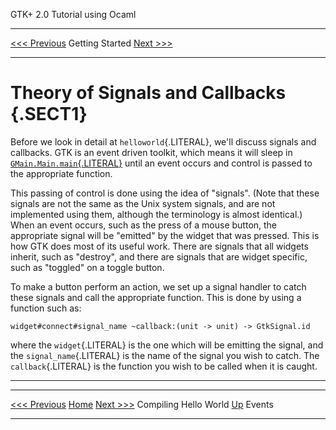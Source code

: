   GTK+ 2.0 Tutorial using Ocaml
  ------------------------------- ----------------- --------------------------
  [\<\<\< Previous](x141.html)    Getting Started   [Next \>\>\>](x181.html)

* * * * *

Theory of Signals and Callbacks {.SECT1}
===============================

Before we look in detail at `helloworld`{.LITERAL}, we'll discuss
signals and callbacks. GTK is an event driven toolkit, which means it
will sleep in
[`GMain.Main.main`{.LITERAL}](http://lablgtk.forge.ocamlcore.org/refdoc/GMain.Main.html#VALmain)
until an event occurs and control is passed to the appropriate function.

This passing of control is done using the idea of "signals". (Note that
these signals are not the same as the Unix system signals, and are not
implemented using them, although the terminology is almost identical.)
When an event occurs, such as the press of a mouse button, the
appropriate signal will be "emitted" by the widget that was pressed.
This is how GTK does most of its useful work. There are signals that all
widgets inherit, such as "destroy", and there are signals that are
widget specific, such as "toggled" on a toggle button.

To make a button perform an action, we set up a signal handler to catch
these signals and call the appropriate function. This is done by using a
function such as:

~~~~ {.PROGRAMLISTING}
widget#connect#signal_name ~callback:(unit -> unit) -> GtkSignal.id
~~~~

where the `widget`{.LITERAL} is the one which will be emitting the
signal, and the `signal_name`{.LITERAL} is the name of the signal you
wish to catch. The `callback`{.LITERAL} is the function you wish to be
called when it is caught.

* * * * *

  ------------------------------ -------------------- --------------------------
  [\<\<\< Previous](x141.html)   [Home](book1.html)   [Next \>\>\>](x181.html)
  Compiling Hello World          [Up](c108.html)      Events
  ------------------------------ -------------------- --------------------------


